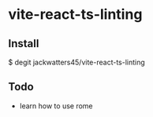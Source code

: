 # vite-react-ts-linting

## Install

$ degit jackwatters45/vite-react-ts-linting

## Todo

- learn how to use rome
